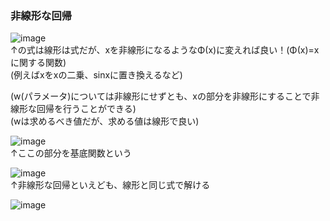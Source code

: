 ### 非線形な回帰

![image](https://user-images.githubusercontent.com/20613753/138592145-04aa7083-e1e0-4a44-8792-04ffb5d6b39a.png)  
↑の式は線形は式だが、xを非線形になるようなΦ(x)に変えれば良い！(Φ(x)=xに関する関数)  
(例えばxをxの二乗、sinxに置き換えるなど)  
  
(w(パラメータ)については非線形にせずとも、xの部分を非線形にすることで非線形な回帰を行うことができる)  
(wは求めるべき値だが、求める値は線形で良い)  
  
![image](https://user-images.githubusercontent.com/20613753/138592296-f9e1779c-c505-422d-9b21-875a848b2c1b.png)  
↑ここの部分を基底関数という  

![image](https://user-images.githubusercontent.com/20613753/138592578-49fcc078-5973-4261-82e3-ea79ba5fd702.png)  
↑非線形な回帰といえども、線形と同じ式で解ける

![image](https://user-images.githubusercontent.com/20613753/138592601-54c1cc78-c1af-4421-8363-106dc9da2bfa.png)


